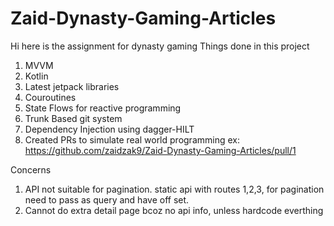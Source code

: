 # Zaid-Dynasty-Gaming-Articles
Hi here is the assignment for dynasty gaming
Things done in this project
1. MVVM
2. Kotlin
3. Latest jetpack libraries
4. Couroutines
5. State Flows for reactive programming
6. Trunk Based git system
7. Dependency Injection using dagger-HILT
8. Created PRs to simulate real world programming 
ex: https://github.com/zaidzak9/Zaid-Dynasty-Gaming-Articles/pull/1

Concerns
1. API not suitable for pagination. static api with routes 1,2,3, for pagination need to pass as query and have off set. 
2. Cannot do extra detail page bcoz no api info, unless hardcode everthing
